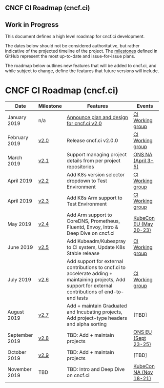 CNCF CI Roadmap (cncf.ci) 
---

## Work in Progress

This document defines a high level roadmap for cncf.ci development.

The dates below should not be considered authoritative, but rather indicative of the projected timeline of the project. The [milestones](https://github.com/crosscloudci/crosscloudci/milestones) defined in GitHub represent the most up-to-date and issue-for-issue plans.

The roadmap below outlines new features that will be added to cncf.ci, and while subject to change, define the features that future versions will include.

# CNCF CI Roadmap (cncf.ci)

| Date | Milestone | Features | Events |
| ----------------- | ----- | ---------------------- | --------------------- |
| January 2019 | n/a | [Announce plan and design for cncf.ci v2.0](https://docs.google.com/presentation/d/1NbRstXKJU7y7rOV60gV4Hg2TY2sM6l3rche73XpiRRk/edit#slide=id.g4c4fbf5639_0_143) | [CI Working group](https://github.com/cncf/wg-ci/blob/master/README.md#meeting-time) |
| February 2019 | [v2.0](https://github.com/crosscloudci/crosscloudci/milestone/1) | Release cncf.ci v2.0.0 | [CI Working group](https://github.com/cncf/wg-ci/blob/master/README.md#meeting-time) |
| March 2019 | [v2.1](https://github.com/crosscloudci/crosscloudci/milestone/2) | Support managing project details from per project repositories | [ONS NA (April 3-5)](https://events.linuxfoundation.org/events/open-networking-summit-north-america-2019/) |
| April 2019 | [v2.2](https://github.com/crosscloudci/crosscloudci/milestone/3) | Add K8s version selector dropdown to Test Environment | [CI Working group](https://github.com/cncf/wg-ci/blob/master/README.md#meeting-time) |
| April 2019 | [v2.3](https://github.com/crosscloudci/crosscloudci/milestone/4) | Add K8s Arm support to Test Environment | [CI Working group](https://github.com/cncf/wg-ci/blob/master/README.md#meeting-time) |
| May 2019 | [v2.4](https://github.com/crosscloudci/crosscloudci/milestone/6) | Add Arm support to CoreDNS, Prometheus, Fluentd, Envoy, Intro & Deep Dive on cncf.ci | [KubeCon EU (May 20-23)](https://events.linuxfoundation.org/events/kubecon-cloudnativecon-europe-2019/) |
| June 2019 | [v2.5](https://github.com/crosscloudci/crosscloudci/milestone/7) | Add Kubeadm/Kubespray to CI system, Update K8s Stable release | [CI Working group](https://github.com/cncf/wg-ci/blob/master/README.md#meeting-time) |
| July 2019 | [v2.6](https://github.com/crosscloudci/crosscloudci/milestone/8) | Add support for external contributions to cncf.ci to accelerate adding + maintaining projects, Add support for external contributions of end-to-end tests | [CI Working group](https://github.com/cncf/wg-ci/blob/master/README.md#meeting-time) |
| August 2019 | [v2.7](https://github.com/crosscloudci/crosscloudci/milestone/9) | Add + maintain Graduated and Incubating projects, Add project-type headers and alpha sorting | [TBD] |
| September 2019 | [v2.8](https://github.com/crosscloudci/crosscloudci/milestone/10) | TBD: Add + maintain projects | [ONS EU (Sept 23-25)](https://events.linuxfoundation.org/events/open-networking-summit-europe-2019/) |
| October 2019 | [v2.9](https://github.com/crosscloudci/crosscloudci/milestone/11) | TBD: Add + maintain projects | [TBD] |
| November 2019 | TBD | TBD: Intro and Deep Dive on cncf.ci | [KubeCon NA (Nov 18-21)](https://events.linuxfoundation.org/events/kubecon-cloudnativecon-north-america-2019/) |
